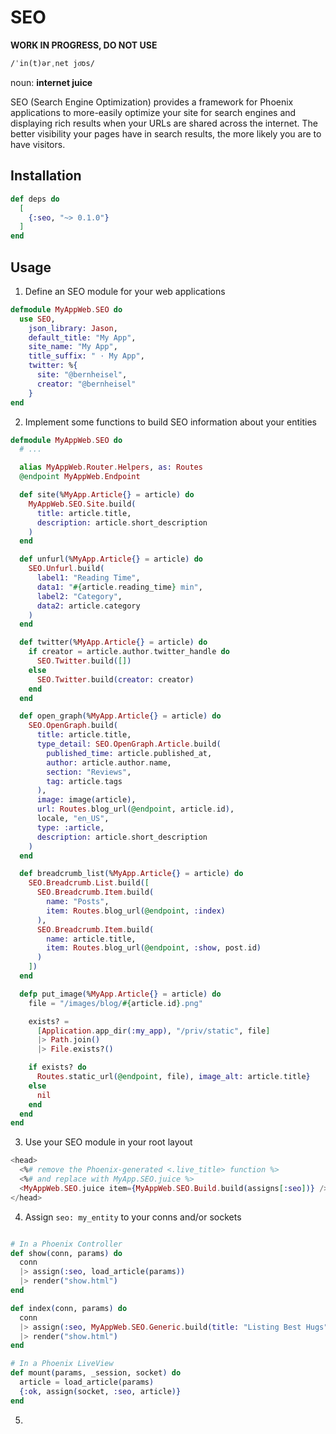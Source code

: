 <!-- badges -->

<!-- MDOC !-->

# SEO

**WORK IN PROGRESS, DO NOT USE**

`/ˈin(t)ərˌnet jo͞os/`

noun: **internet juice**

SEO (Search Engine Optimization) provides a framework for Phoenix applications
to more-easily optimize your site for search engines and displaying rich results
when your URLs are shared across the internet. The better visibility your pages
have in search results, the more likely you are to have visitors.

## Installation

```elixir
def deps do
  [
    {:seo, "~> 0.1.0"}
  ]
end
```

## Usage

1. Define an SEO module for your web applications

```elixir
defmodule MyAppWeb.SEO do
  use SEO,
    json_library: Jason,
    default_title: "My App",
    site_name: "My App",
    title_suffix: " · My App",
    twitter: %{
      site: "@bernheisel",
      creator: "@bernheisel"
    }
end
```

2. Implement some functions to build SEO information about your entities

```elixir
defmodule MyAppWeb.SEO do
  # ...

  alias MyAppWeb.Router.Helpers, as: Routes
  @endpoint MyAppWeb.Endpoint

  def site(%MyApp.Article{} = article) do
    MyAppWeb.SEO.Site.build(
      title: article.title,
      description: article.short_description
    )
  end

  def unfurl(%MyApp.Article{} = article) do
    SEO.Unfurl.build(
      label1: "Reading Time",
      data1: "#{article.reading_time} min",
      label2: "Category",
      data2: article.category
    )
  end

  def twitter(%MyApp.Article{} = article) do
    if creator = article.author.twitter_handle do
      SEO.Twitter.build([])
    else
      SEO.Twitter.build(creator: creator)
    end
  end

  def open_graph(%MyApp.Article{} = article) do
    SEO.OpenGraph.build(
      title: article.title,
      type_detail: SEO.OpenGraph.Article.build(
        published_time: article.published_at,
        author: article.author.name,
        section: "Reviews",
        tag: article.tags
      ),
      image: image(article),
      url: Routes.blog_url(@endpoint, article.id),
      locale, "en_US",
      type: :article,
      description: article.short_description
    )
  end

  def breadcrumb_list(%MyApp.Article{} = article) do
    SEO.Breadcrumb.List.build([
      SEO.Breadcrumb.Item.build(
        name: "Posts",
        item: Routes.blog_url(@endpoint, :index)
      ),
      SEO.Breadcrumb.Item.build(
        name: article.title,
        item: Routes.blog_url(@endpoint, :show, post.id)
      )
    ])
  end

  defp put_image(%MyApp.Article{} = article) do
    file = "/images/blog/#{article.id}.png"

    exists? =
      [Application.app_dir(:my_app), "/priv/static", file]
      |> Path.join()
      |> File.exists?()

    if exists? do
      Routes.static_url(@endpoint, file), image_alt: article.title}
    else
      nil
    end
  end
end
```

3. Use your SEO module in your root layout

```heex
<head>
  <%# remove the Phoenix-generated <.live_title> function %>
  <%# and replace with MyApp.SEO.juice %>
  <MyAppWeb.SEO.juice item={MyAppWeb.SEO.Build.build(assigns[:seo])} />
</head>
```

4. Assign `seo: my_entity` to your conns and/or sockets

```elixir

# In a Phoenix Controller
def show(conn, params) do
  conn
  |> assign(:seo, load_article(params))
  |> render("show.html")
end

def index(conn, params) do
  conn
  |> assign(:seo, MyAppWeb.SEO.Generic.build(title: "Listing Best Hugs"))
  |> render("show.html")
end

# In a Phoenix LiveView
def mount(params, _session, socket) do
  article = load_article(params)
  {:ok, assign(socket, :seo, article)}
end
```

5.
